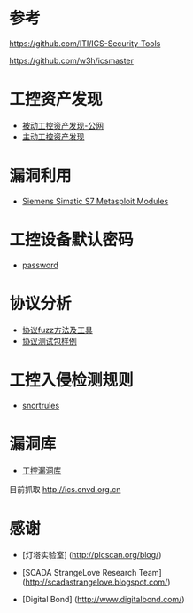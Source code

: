 # 参考

https://github.com/ITI/ICS-Security-Tools

https://github.com/w3h/icsmaster


# 工控资产发现
* [被动工控资产发现-公网](dorks/scada-googledorks.pdf)
* [主动工控资产发现](nsescripts/)



# 漏洞利用
* [Siemens Simatic S7 Metasploit Modules](msf/)

# 工控设备默认密码
* [password](passwddata/)

# 协议分析
* [协议fuzz方法及工具](protocolfuzztools/)
* [协议测试包样例](pcap/)


# 工控入侵检测规则
* [snortrules](snortrules/)


# 漏洞库
* [工控漏洞库](vuldb/data/vuldb.txt)

目前抓取
http://ics.cnvd.org.cn

# 感谢
* [灯塔实验室] (http://plcscan.org/blog/)

* [SCADA StrangeLove Research Team] (http://scadastrangelove.blogspot.com/)

* [Digital Bond] (http://www.digitalbond.com/)



